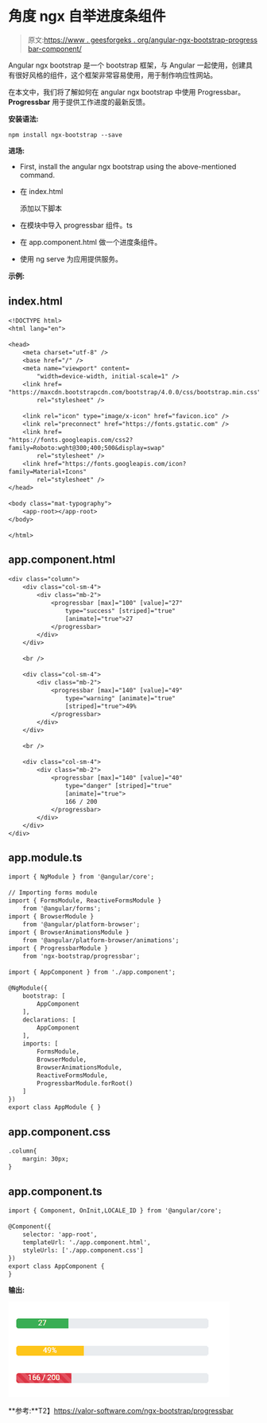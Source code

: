 # 角度 ngx 自举进度条组件

> 原文:[https://www . geesforgeks . org/angular-ngx-bootstrap-progress bar-component/](https://www.geeksforgeeks.org/angular-ngx-bootstrap-progressbar-component/)

Angular ngx bootstrap 是一个 bootstrap 框架，与 Angular 一起使用，创建具有很好风格的组件，这个框架非常容易使用，用于制作响应性网站。

在本文中，我们将了解如何在 angular ngx bootstrap 中使用 Progressbar。 **Progressbar** 用于提供工作进度的最新反馈。

**安装语法:**

```
npm install ngx-bootstrap --save
```

**进场:**

*   First, install the angular ngx bootstrap using the above-mentioned command.

*   在 index.html

    > <link href="”https://maxcdn.bootstrapcdn.com/bootstrap/4.0.0/css/bootstrap.min.css”" rel="”stylesheet”">

    添加以下脚本
*   在模块中导入 progressbar 组件。ts
*   在 app.component.html 做一个进度条组件。
*   使用 ng serve 为应用提供服务。

**示例:**

## index.html

```
<!DOCTYPE html>
<html lang="en">

<head>
    <meta charset="utf-8" />
    <base href="/" />
    <meta name="viewport" content=
        "width=device-width, initial-scale=1" />
    <link href=
"https://maxcdn.bootstrapcdn.com/bootstrap/4.0.0/css/bootstrap.min.css"
        rel="stylesheet" />

    <link rel="icon" type="image/x-icon" href="favicon.ico" />
    <link rel="preconnect" href="https://fonts.gstatic.com" />
    <link href=
"https://fonts.googleapis.com/css2?family=Roboto:wght@300;400;500&display=swap"
        rel="stylesheet" />
    <link href="https://fonts.googleapis.com/icon?family=Material+Icons" 
        rel="stylesheet" />
</head>

<body class="mat-typography">
    <app-root></app-root>
</body>

</html>
```

## app.component.html

```
<div class="column">
    <div class="col-sm-4">
        <div class="mb-2">
            <progressbar [max]="100" [value]="27" 
                type="success" [striped]="true" 
                [animate]="true">27
            </progressbar>
        </div>
    </div>

    <br />

    <div class="col-sm-4">
        <div class="mb-2">
            <progressbar [max]="140" [value]="49" 
                type="warning" [animate]="true" 
                [striped]="true">49%
            </progressbar>
        </div>
    </div>

    <br />

    <div class="col-sm-4">
        <div class="mb-2">
            <progressbar [max]="140" [value]="40" 
                type="danger" [striped]="true" 
                [animate]="true">
                166 / 200
            </progressbar>
        </div>
    </div>
</div>
```

## app.module.ts

```
import { NgModule } from '@angular/core';

// Importing forms module
import { FormsModule, ReactiveFormsModule }
    from '@angular/forms';
import { BrowserModule }
    from '@angular/platform-browser';
import { BrowserAnimationsModule }
    from '@angular/platform-browser/animations';
import { ProgressbarModule }
    from 'ngx-bootstrap/progressbar';

import { AppComponent } from './app.component';

@NgModule({
    bootstrap: [
        AppComponent
    ],
    declarations: [
        AppComponent
    ],
    imports: [
        FormsModule,
        BrowserModule,
        BrowserAnimationsModule,
        ReactiveFormsModule,
        ProgressbarModule.forRoot()
    ]
})
export class AppModule { }
```

## app.component.css

```
.column{
    margin: 30px;
}
```

## app.component.ts

```
import { Component, OnInit,LOCALE_ID } from '@angular/core';

@Component({
    selector: 'app-root',
    templateUrl: './app.component.html',
    styleUrls: ['./app.component.css']
})
export class AppComponent {
}
```

**输出:**

![](img/2b985558de0dc3bae8a9534f3f45278f.png)

**参考:**T2】https://valor-software.com/ngx-bootstrap/progressbar